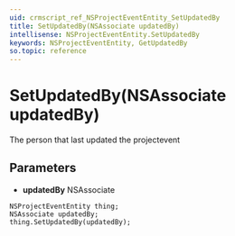 ```yaml
---
uid: crmscript_ref_NSProjectEventEntity_SetUpdatedBy
title: SetUpdatedBy(NSAssociate updatedBy)
intellisense: NSProjectEventEntity.SetUpdatedBy
keywords: NSProjectEventEntity, GetUpdatedBy
so.topic: reference
---
```


# SetUpdatedBy(NSAssociate updatedBy)

The person that last updated the projectevent

## Parameters

* **updatedBy** NSAssociate

```crmscript
NSProjectEventEntity thing;
NSAssociate updatedBy;
thing.SetUpdatedBy(updatedBy);
```

